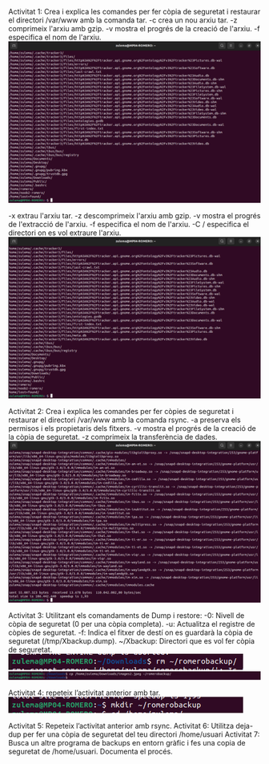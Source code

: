  Activitat 1: Crea i explica les comandes per fer còpia de seguretat i restaurar el directori /var/www amb la comanda tar.
-c crea un nou arxiu tar.
-z comprimeix l'arxiu amb gzip.
-v mostra el progrés de la creació de l'arxiu.
-f especifica el nom de l'arxiu.
![](1.png)

-x extrau l'arxiu tar.
-z descomprimeix l'arxiu amb gzip.
-v mostra el progrés de l'extracció de l'arxiu.
-f especifica el nom de l'arxiu.
-C / especifica el directori on es vol extraure l'arxiu.
![](2.png)

 Activitat 2: Crea i explica les comandes per fer còpies de seguretat i restaurar el directori /var/www amb la comanda rsync.
-a preserva els permisos i els propietaris dels fitxers.
-v mostra el progrés de la creació de la còpia de seguretat.
-z comprimeix la transferència de dades.
![](3.png)

 Activitat 3: Utilitzant els comandaments de Dump i restore:
-0: Nivell de còpia de seguretat (0 per una còpia completa).
-u: Actualitza el registre de còpies de seguretat.
-f: Indica el fitxer de destí on es guardarà la còpia de seguretat (/tmp/Xbackup.dump).
~/Xbackup: Directori que es vol fer còpia de seguretat.
![](5.png)
![](4.png)


 Activitat 4: repeteix l’activitat anterior amb tar.
![](6.png)

 Activitat 5: Repeteix l’activitat anterior amb rsync.
 Activitat 6: Utilitza deja-dup per fer una còpia de seguretat del teu directori /home/usuari
 Activitat 7: Busca un altre programa de backups en entorn gràfic i fes una copia de seguretat de /home/usuari. Documenta el procés.
